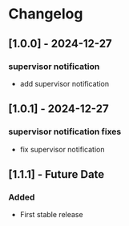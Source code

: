 # Changelog

## [1.0.0] - 2024-12-27

### supervisor notification

- add supervisor notification

## [1.0.1] - 2024-12-27

### supervisor notification fixes

- fix supervisor notification

## [1.1.1] - Future Date

### Added

- First stable release
